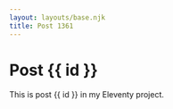 ```yaml
---
layout: layouts/base.njk
title: Post 1361
---
```


# Post {{ id }}

This is post {{ id }} in my Eleventy project.
